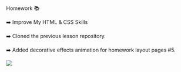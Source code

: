 Homework 📚

➡️ Improve My HTML & CSS Skills

➡️ Cloned the previous lesson repository.

➡️ Added decorative effects animation for homework layout pages #5.

![](https://media.giphy.com/media/ZD27uZpVtj0MQY3EOR/giphy.gif)
